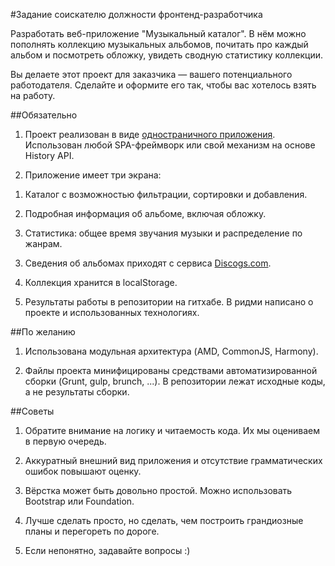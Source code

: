 ﻿#Задание соискателю должности фронтенд-разработчика

Разработать веб-приложение "Музыкальный каталог". В нём можно пополнять коллекцию музыкальных альбомов, почитать про каждый альбом и посмотреть обложку, увидеть сводную статистику коллекции.

Вы делаете этот проект для заказчика — вашего потенциального работодателя. Сделайте и оформите его так, чтобы вас хотелось взять на работу.

##Обязательно

1. Проект реализован в виде [одностраничного приложения](https://en.wikipedia.org/wiki/Single-page_application). Использован любой SPA-фреймворк или свой механизм на основе History API.

2. Приложение имеет три экрана:

  1) Каталог с возможностью фильтрации, сортировки и добавления.

  2) Подробная информация об альбоме, включая обложку.

  3) Статистика: общее время звучания музыки и распределение по жанрам.

3. Сведения об альбомах приходят с сервиса [Discogs.com](http://www.discogs.com/developers/).

4. Коллекция хранится в localStorage.

5. Результаты работы в репозитории на гитхабе. В ридми написано о проекте и использованных технологиях. 


##По желанию

1. Использована модульная архитектура (AMD, CommonJS, Harmony).

2. Файлы проекта минифицированы средствами автоматизированной сборки (Grunt, gulp, brunch, ...). В репозитории лежат исходные коды, а не результаты сборки.


##Советы

1. Обратите внимание на логику и читаемость кода. Их мы оцениваем в первую очередь.

2. Аккуратный внешний вид приложения и отсутствие грамматических ошибок повышают оценку.

2. Вёрстка может быть довольно простой. Можно использовать Bootstrap или Foundation.

3. Лучше сделать просто, но сделать, чем построить грандиозные планы и перегореть по дороге.

4. Если непонятно, задавайте вопросы :)
